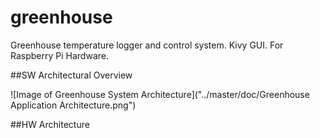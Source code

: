 # greenhouse
Greenhouse temperature logger and control system.  Kivy GUI.  For Raspberry Pi Hardware.

##SW Architectural Overview

![Image of Greenhouse System Architecture]("../master/doc/Greenhouse Application Architecture.png")

##HW Architecture
<To be written up>
